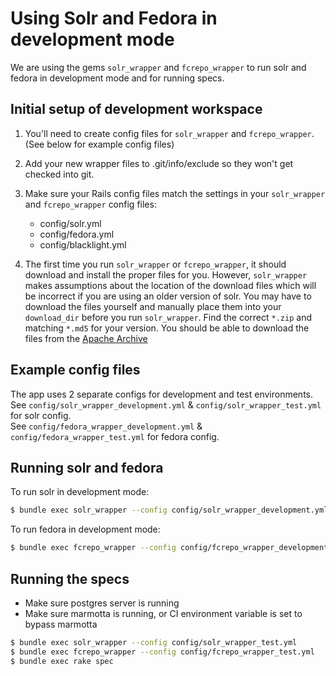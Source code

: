 # Using Solr and Fedora in development mode

We are using the gems `solr_wrapper` and `fcrepo_wrapper` to run solr and fedora in development mode and for running specs.

## Initial setup of development workspace

1. You&apos;ll need to create config files for `solr_wrapper` and `fcrepo_wrapper`.  (See below for example config files)

2. Add your new wrapper files to .git/info/exclude so they won&apos;t get checked into git.

3. Make sure your Rails config files match the settings in your `solr_wrapper` and `fcrepo_wrapper` config files:

    * config/solr.yml
    * config/fedora.yml
    * config/blacklight.yml

4. The first time you run `solr_wrapper` or `fcrepo_wrapper`, it
   should download and install the proper files for you.  However,
   `solr_wrapper` makes assumptions about the location of the download
   files which will be incorrect if you are using an older version of
   solr.  You may have to download the files yourself and manually
   place them into your `download_dir` before you run `solr_wrapper`.
   Find the correct `*.zip` and matching `*.md5` for your version.
   You should be able to download the files from the [Apache Archive](http://archive.apache.org/dist/lucene/solr)

## Example config files
The app uses 2 separate configs for development and test environments. 
See `config/solr_wrapper_development.yml` & `config/solr_wrapper_test.yml` for solr config.     
See `config/fedora_wrapper_development.yml` & `config/fedora_wrapper_test.yml` for fedora config.

## Running solr and fedora

To run solr in development mode:

```bash
$ bundle exec solr_wrapper --config config/solr_wrapper_development.yml
```

To run fedora in development mode:
```bash
$ bundle exec fcrepo_wrapper --config config/fcrepo_wrapper_development.yml
```

## Running the specs

* Make sure postgres server is running
* Make sure marmotta is running, or CI environment variable is set to bypass marmotta

```bash
$ bundle exec solr_wrapper --config config/solr_wrapper_test.yml
$ bundle exec fcrepo_wrapper --config config/fcrepo_wrapper_test.yml
$ bundle exec rake spec
```
